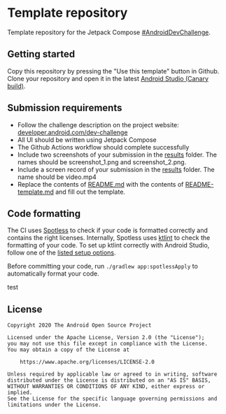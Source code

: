 # Template repository

Template repository for the Jetpack Compose [#AndroidDevChallenge](https://developer.android.com/dev-challenge).

## Getting started
Copy this repository by pressing the "Use this template" button in Github.
Clone your repository and open it in the latest [Android Studio (Canary build)](https://developer.android.com/studio/preview).

## Submission requirements
- Follow the challenge description on the project website: [developer.android.com/dev-challenge](https://developer.android.com/dev-challenge)
- All UI should be written using Jetpack Compose
- The Github Actions workflow should complete successfully
- Include two screenshots of your submission in the [results](results) folder. The names should be
  screenshot_1.png and screenshot_2.png.
- Include a screen record of your submission in the [results](results) folder. The name should be
  video.mp4
- Replace the contents of [README.md](README.md) with the contents of [README-template.md](README-template.md) and fill out the template.

## Code formatting
The CI uses [Spotless](https://github.com/diffplug/spotless) to check if your code is formatted correctly and contains the right licenses.
Internally, Spotless uses [ktlint](https://github.com/pinterest/ktlint) to check the formatting of your code.
To set up ktlint correctly with Android Studio, follow one of the [listed setup options](https://github.com/pinterest/ktlint#-with-intellij-idea).

Before committing your code, run `./gradlew app:spotlessApply` to automatically format your code.

test

## License
```
Copyright 2020 The Android Open Source Project

Licensed under the Apache License, Version 2.0 (the "License");
you may not use this file except in compliance with the License.
You may obtain a copy of the License at

    https://www.apache.org/licenses/LICENSE-2.0

Unless required by applicable law or agreed to in writing, software
distributed under the License is distributed on an "AS IS" BASIS,
WITHOUT WARRANTIES OR CONDITIONS OF ANY KIND, either express or implied.
See the License for the specific language governing permissions and
limitations under the License.
```
